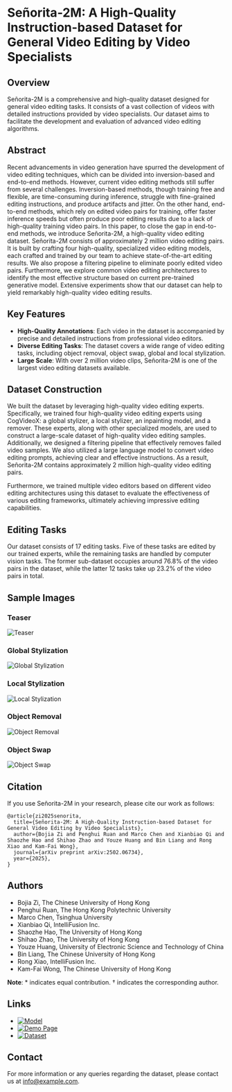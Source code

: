 # Señorita-2M: A High-Quality Instruction-based Dataset for General Video Editing by Video Specialists

<!-- Señorita-2M Links | 
[![Model](https://img.shields.io/badge/HuggingFace-Model-blue)](https://huggingface.co/PengWeixuanSZU/Senorita-2M) 
[![Demo Page](https://img.shields.io/badge/Website-Demo%20Page-green)](https://senorita-2m-dataset.github.io/) 
[![Dataset](https://img.shields.io/badge/HuggingFace-Dataset-orange)](https://huggingface.co/datasets/SENORITADATASET/Senorita) -->

## Overview

Señorita-2M is a comprehensive and high-quality dataset designed for general video editing tasks. It consists of a vast collection of videos with detailed instructions provided by video specialists. Our dataset aims to facilitate the development and evaluation of advanced video editing algorithms.

## Abstract

Recent advancements in video generation have spurred the development of video editing techniques, which can be divided into inversion-based and end-to-end methods. However, current video editing methods still suffer from several challenges. Inversion-based methods, though training free and flexible, are time-consuming during inference, struggle with fine-grained editing instructions, and produce artifacts and jitter. On the other hand, end-to-end methods, which rely on edited video pairs for training, offer faster inference speeds but often produce poor editing results due to a lack of high-quality training video pairs. In this paper, to close the gap in end-to-end methods, we introduce Señorita-2M, a high-quality video editing dataset. Señorita-2M consists of approximately 2 million video editing pairs. It is built by crafting four high-quality, specialized video editing models, each crafted and trained by our team to achieve state-of-the-art editing results. We also propose a filtering pipeline to eliminate poorly edited video pairs. Furthermore, we explore common video editing architectures to identify the most effective structure based on current pre-trained generative model. Extensive experiments show that our dataset can help to yield remarkably high-quality video editing results.

## Key Features

- **High-Quality Annotations**: Each video in the dataset is accompanied by precise and detailed instructions from professional video editors.
- **Diverse Editing Tasks**: The dataset covers a wide range of video editing tasks, including object removal, object swap, global and local stylization.
- **Large Scale**: With over 2 million video clips, Señorita-2M is one of the largest video editing datasets available.

## Dataset Construction

We built the dataset by leveraging high-quality video editing experts. Specifically, we trained four high-quality video editing experts using CogVideoX: a global stylizer, a local stylizer, an inpainting model, and a remover. These experts, along with other specialized models, are used to construct a large-scale dataset of high-quality video editing samples. Additionally, we designed a filtering pipeline that effectively removes failed video samples. We also utilized a large language model to convert video editing prompts, achieving clear and effective instructions. As a result, Señorita-2M contains approximately 2 million high-quality video editing pairs.

Furthermore, we trained multiple video editors based on different video editing architectures using this dataset to evaluate the effectiveness of various editing frameworks, ultimately achieving impressive editing capabilities.

## Editing Tasks

Our dataset consists of 17 editing tasks. Five of these tasks are edited by our trained experts, while the remaining tasks are handled by computer vision tasks. The former sub-dataset occupies around 76.8% of the video pairs in the dataset, while the latter 12 tasks take up 23.2% of the video pairs in total.

## Sample Images

### Teaser
![Teaser](imgs/teaser.PNG)

### Global Stylization
![Global Stylization](imgs/global_stylization.PNG)

### Local Stylization
![Local Stylization](imgs/local_stylization.PNG)

### Object Removal
![Object Removal](imgs/object_removal.PNG)

### Object Swap
![Object Swap](imgs/object_swap.PNG)

## Citation

If you use Señorita-2M in your research, please cite our work as follows:

```
@article{zi2025senorita,
  title={Señorita-2M: A High-Quality Instruction-based Dataset for General Video Editing by Video Specialists},
  author={Bojia Zi and Penghui Ruan and Marco Chen and Xianbiao Qi and Shaozhe Hao and Shihao Zhao and Youze Huang and Bin Liang and Rong Xiao and Kam-Fai Wong},
  journal={arXiv preprint arXiv:2502.06734},
  year={2025},
}
```

## Authors

- Bojia Zi, The Chinese University of Hong Kong
- Penghui Ruan, The Hong Kong Polytechnic University
- Marco Chen, Tsinghua University
- Xianbiao Qi, IntelliFusion Inc.
- Shaozhe Hao, The University of Hong Kong
- Shihao Zhao, The University of Hong Kong
- Youze Huang, University of Electronic Science and Technology of China
- Bin Liang, The Chinese University of Hong Kong
- Rong Xiao, IntelliFusion Inc.
- Kam-Fai Wong, The Chinese University of Hong Kong

**Note**: * indicates equal contribution. † indicates the corresponding author.

## Links

- [![Model](https://img.shields.io/badge/HuggingFace-Model-blue)](https://huggingface.co/PengWeixuanSZU/Senorita-2M)
- [![Demo Page](https://img.shields.io/badge/Website-Demo%20Page-green)](https://senorita-2m-dataset.github.io/)
- [![Dataset](https://img.shields.io/badge/HuggingFace-Dataset-orange)](https://huggingface.co/datasets/SENORITADATASET/Senorita)

## Contact

For more information or any queries regarding the dataset, please contact us at [info@example.com](mailto:info@example.com).
